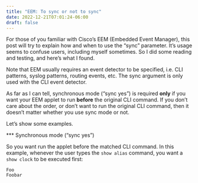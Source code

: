 ```yaml
---
title: "EEM: To sync or not to sync"
date: 2022-12-21T07:01:24-06:00
draft: false
---
```


For those of you familiar with Cisco’s EEM (Embedded Event Manager), this post will try to explain how and when to use the “sync” parameter. It’s usage seems to confuse users, including myself sometimes. So I did some reading and testing, and here’s what I found.

Note that EEM usually requires an event detector to be specified, i.e. CLI patterns, syslog patterns, routing events, etc. The sync argument is only used with the CLI event detector.

As far as I can tell, synchronous mode (“sync yes”) is required **only** if you want your EEM applet to run **before** the original CLI command. If you don’t care about the order, or don’t want to run the original CLI command, then it doesn’t matter whether you use sync mode or not.

Let’s show some examples.

*** Synchronous mode (“sync yes”)

So you want run the applet before the matched CLI command. In this example, whenever the user types the `show alias` command, you want a `show clock` to be executed first:

```
Foo
Foobar

```


